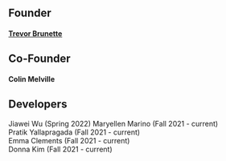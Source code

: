 ## Founder
#### [Trevor Brunette](http://www.trevorbru.net/)


## Co-Founder
#### Colin Melville

## Developers
Jiawei Wu (Spring 2022)
Maryellen Marino (Fall 2021 - current)  
Pratik Yallapragada (Fall 2021 - current)  
Emma Clements (Fall 2021 - current)  
Donna Kim (Fall 2021 - current)
